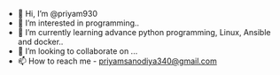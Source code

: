 - 👋 Hi, I’m @priyam930
- 👀 I’m interested in programming..
- 🌱 I’m currently learning advance python programming, Linux, Ansible and docker..
- 💞️ I’m looking to collaborate on ...
- 📫 How to reach me - priyamsanodiya340@gmail.com

<!---
priyam930/priyam930 is a ✨ special ✨ repository because its `README.md` (this file) appears on your GitHub profile.
You can click the Preview link to take a look at your changes.
--->
